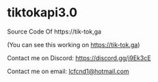 # tiktokapi3.0
Source Code Of https://tik-tok,ga

(You can see this working on https://tik-tok.ga)

Contact me on Discord: https://discord.gg/j9Ek3cE

Contact me on email: lcfcnd1@hotmail.com
